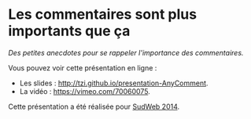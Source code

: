 Les commentaires sont plus importants que ça
===============

*Des petites anecdotes pour se rappeler l'importance des commentaires.*

Vous pouvez voir cette présentation en ligne : 

 * Les slides : <http://tzi.github.io/presentation-AnyComment>.
 * La vidéo : <https://vimeo.com/70060075>.

Cette présentation a été réalisée pour [SudWeb 2014](http://sudweb.fr/2014/orateurs.html#thomas-zilliox).
